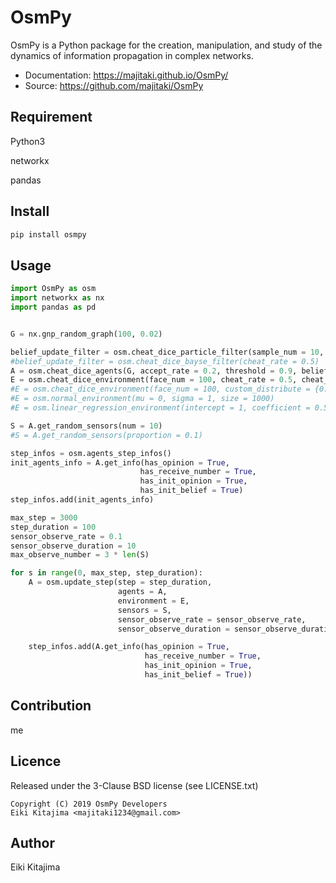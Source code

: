 OsmPy
====

OsmPy is a Python package for the creation, manipulation, and study of the dynamics of information propagation in complex networks.

* Documentation: https://majitaki.github.io/OsmPy/
* Source: https://github.com/majitaki/OsmPy

## Requirement
Python3

networkx

pandas

## Install

```sh
pip install osmpy
```

## Usage

```python
import OsmPy as osm
import networkx as nx
import pandas as pd


G = nx.gnp_random_graph(100, 0.02)

belief_update_filter = osm.cheat_dice_particle_filter(sample_num = 10, cheat_rate = 0.5)
#belief_update_filter = osm.cheat_dice_bayse_filter(cheat_rate = 0.5)
A = osm.cheat_dice_agents(G, accept_rate = 0.2, threshold = 0.9, belief_update_fileter = belief_update_filter)
E = osm.cheat_dice_environment(face_num = 100, cheat_rate = 0.5, cheat_state = 4)
#E = osm.cheat_dice_environment(face_num = 100, custom_distribute = {0:0.4, 1:0.3})
#E = osm.normal_environment(mu = 0, sigma = 1, size = 1000)
#E = osm.linear_regression_environment(intercept = 1, coefficient = 0.5)

S = A.get_random_sensors(num = 10)
#S = A.get_random_sensors(proportion = 0.1)

step_infos = osm.agents_step_infos()
init_agents_info = A.get_info(has_opinion = True, 
                             has_receive_number = True,
                             has_init_opinion = True,
                             has_init_belief = True)
step_infos.add(init_agents_info)

max_step = 3000
step_duration = 100
sensor_observe_rate = 0.1
sensor_observe_duration = 10
max_observe_number = 3 * len(S)

for s in range(0, max_step, step_duration):
    A = osm.update_step(step = step_duration,
                        agents = A, 
                        environment = E, 
                        sensors = S,
                        sensor_observe_rate = sensor_observe_rate,
                        sensor_observe_duration = sensor_observe_duration)

    step_infos.add(A.get_info(has_opinion = True, 
                              has_receive_number = True,
                              has_init_opinion = True,
                              has_init_belief = True))

```

## Contribution
me

## Licence
Released under the 3-Clause BSD license (see LICENSE.txt)
```
Copyright (C) 2019 OsmPy Developers
Eiki Kitajima <majitaki1234@gmail.com>
```

## Author
Eiki Kitajima
